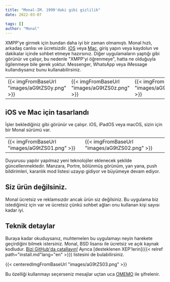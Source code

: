 ```yaml
---
title: "Monal-IM. 1999'daki gibi gizlilik"
date: 2022-03-07

tags: []
author: "Monal"
---
```

XMPP'ye girmek için bundan daha iyi bir zaman olmamıştı. Monal hızlı, arkadaş canlısı ve ücretsizdir.
[iOS](https://apps.apple.com/app/id317711500) veya [Mac](https://apps.apple.com/app/id1637078500), giriş yapın veya kaydolun ve dakikalar içinde sohbet etmeye hazırsınız. Diğer uygulamaların yaptığı gibi görünür ve çalışır, bu nedenle "XMPP'yi öğrenmeye", hatta ne olduğuyla ilgilenmeye bile gerek yoktur. Messenger, WhatsApp veya iMessage kullandıysanız bunu kullanabilirsiniz.

||||
| -------------- | -------------------- | -------------------- |
| {{< imgFromBaseUrl "images/aG9tZS0y.png" >}} | {{< imgFromBaseUrl "images/aG9tZS0z.png" >}} |  {{< imgFromBaseUrl "images/aG9tZS00.png" >}}

iOS ve Mac için tasarlandı
---------------------------

İşler beklediğiniz gibi görünür ve çalışır. iOS, iPadOS veya macOS, sizin için bir Monal sürümü var.

||||
| -------------- | -------------------- | -------------------- |
 {{< imgFromBaseUrl "images/aG9tZS01.png" >}} | {{< imgFromBaseUrl "images/aG9tZS02.png" >}} |

Duyurusu yapılır yapılmaz yeni teknolojiler eklenecek şekilde güncellenmektedir.
Manzara, Portre, bölünmüş görünüm, yan yana, push bildirimleri, karanlık mod listesi uzayıp gidiyor ve büyümeye devam ediyor.

Siz ürün değilsiniz.
--------------------------

Monal ücretsiz ve reklamsızdır ancak ürün siz değilsiniz. Bu uygulama biz istediğimiz için var ve ücretsiz çünkü sohbet ağları onu kullanan kişi sayısı kadar iyi.

Teknik detaylar
-----------------

Buraya kadar okuduysanız, muhtemelen bu uygulamayı neyin harekete geçirdiğini bilmek istersiniz. Monal, BSD lisansı ile ücretsiz ve açık kaynak kodludur.
[Bizi GitHub'da çatallayın!](https://github.com/monal-im/monal) Ayrıca [desteklenen XEP'lerin]({{< relref path="install.md"lang="en" >}}) listesini de bulabilirsiniz.

 {{< centeredImgFromBaseUrl "images/aG9tZS03.png" >}}

Bu özelliği kullanmayı seçerseniz mesajlar uçtan uca [OMEMO](https://conversations.im/omemo/) ile şifrelenir.
